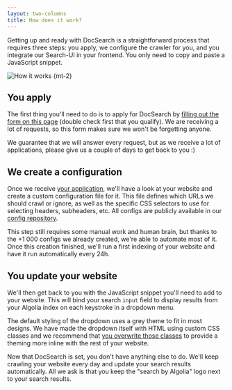 ```yaml
---
layout: two-columns
title: How does it work?
---
```


Getting up and ready with DocSearch is a straightforward process that requires
three steps: you apply, we configure the crawler for you, and you integrate our
Search-UI in your frontend. You only need to copy and paste a JavaScript
snippet.

![How it works][4] {mt-2}

## You apply

The first thing you'll need to do is to apply for DocSearch by [filling out the
form on this page][1] (double check first that you qualify). We are receiving a
lot of requests, so this form makes sure we won't be forgetting anyone.

We guarantee that we will answer every request, but as we receive a lot of
applications, please give us a couple of days to get back to you :)

## We create a configuration

Once we receive [your application][1], we'll have a look at your website and
create a custom configuration file for it. This file defines which URLs we
should crawl or ignore, as well as the specific CSS selectors to use for
selecting headers, subheaders, etc. All configs are publicly available in our
[config repository][2].

This step still requires some manual work and human brain, but thanks to the +1
000 configs we already created, we're able to automate most of it. Once this
creation finished, we'll run a first indexing of your website and have it run
automatically every 24h.

## You update your website

We'll then get back to you with the JavaScript snippet you'll need to add to
your website. This will bind your search `input` field to display results from
your Algolia index on each keystroke in a dropdown menu.

The default styling of the dropdown uses a grey theme to fit in most designs. We
have made the dropdown itself with HTML using custom CSS classes and we
recommend that [you overwrite those classes][3] to provide a theming more inline
with the rest of your website.

Now that DocSearch is set, you don't have anything else to do. We'll keep
crawling your website every day and update your search results automatically.
All we ask is that you keep the "search by Algolia" logo next to your search
results.

[1]: ./apply.html
[2]: https://github.com/algolia/docsearch-configs/tree/master/configs
[3]: ./styling.html
[4]: ./assets/docsearch-how-it-works.png
